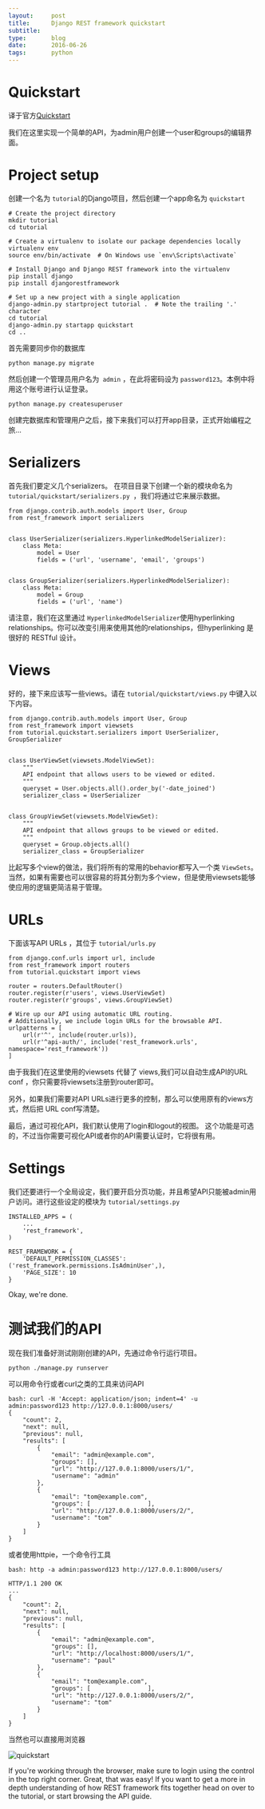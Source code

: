 ```yaml
---
layout:     post
title:      Django REST framework quickstart
subtitle:   
type:       blog
date:       2016-06-26
tags:       python
---
```

# Quickstart

译于官方[Quickstart](http://www.django-rest-framework.org/tutorial/quickstart/)

我们在这里实现一个简单的API，为admin用户创建一个user和groups的编辑界面。

# Project setup

创建一个名为 `tutorial`的Django项目，然后创建一个app命名为 `quickstart`

    # Create the project directory
    mkdir tutorial
    cd tutorial

    # Create a virtualenv to isolate our package dependencies locally
    virtualenv env
    source env/bin/activate  # On Windows use `env\Scripts\activate`

    # Install Django and Django REST framework into the virtualenv
    pip install django
    pip install djangorestframework

    # Set up a new project with a single application
    django-admin.py startproject tutorial .  # Note the trailing '.' character
    cd tutorial
    django-admin.py startapp quickstart
    cd ..

首先需要同步你的数据库

    python manage.py migrate

然后创建一个管理员用户名为` admin` ，在此将密码设为 `password123`。本例中将用这个账号进行认证登录。

    python manage.py createsuperuser

创建完数据库和管理用户之后，接下来我们可以打开app目录，正式开始编程之旅...

# Serializers

首先我们要定义几个serializers。 在项目目录下创建一个新的模块命名为 `tutorial/quickstart/serializers.py `，我们将通过它来展示数据。

    from django.contrib.auth.models import User, Group
    from rest_framework import serializers


    class UserSerializer(serializers.HyperlinkedModelSerializer):
        class Meta:
            model = User
            fields = ('url', 'username', 'email', 'groups')


    class GroupSerializer(serializers.HyperlinkedModelSerializer):
        class Meta:
            model = Group
            fields = ('url', 'name')

请注意，我们在这里通过 `HyperlinkedModelSerializer`使用hyperlinking relationships。你可以改变引用来使用其他的relationships，但hyperlinking 是很好的 RESTful 设计。

# Views

好的，接下来应该写一些views。请在 `tutorial/quickstart/views.py` 中键入以下内容。

    from django.contrib.auth.models import User, Group
    from rest_framework import viewsets
    from tutorial.quickstart.serializers import UserSerializer, GroupSerializer


    class UserViewSet(viewsets.ModelViewSet):
        """
        API endpoint that allows users to be viewed or edited.
        """
        queryset = User.objects.all().order_by('-date_joined')
        serializer_class = UserSerializer


    class GroupViewSet(viewsets.ModelViewSet):
        """
        API endpoint that allows groups to be viewed or edited.
        """
        queryset = Group.objects.all()
        serializer_class = GroupSerializer

比起写多个view的做法，我们将所有的常用的behavior都写入一个类 `ViewSets`。当然，如果有需要也可以很容易的将其分割为多个view，但是使用viewsets能够使应用的逻辑更简洁易于管理。

# URLs

下面该写API URLs ，其位于 `tutorial/urls.py`

    from django.conf.urls import url, include
    from rest_framework import routers
    from tutorial.quickstart import views

    router = routers.DefaultRouter()
    router.register(r'users', views.UserViewSet)
    router.register(r'groups', views.GroupViewSet)

    # Wire up our API using automatic URL routing.
    # Additionally, we include login URLs for the browsable API.
    urlpatterns = [
        url(r'^', include(router.urls)),
        url(r'^api-auth/', include('rest_framework.urls', namespace='rest_framework'))
    ]

由于我我们在这里使用的viewsets 代替了 views,我们可以自动生成API的URL conf ，你只需要将viewsets注册到router即可。

另外，如果我们需要对API URLs进行更多的控制，那么可以使用原有的views方式，然后把 URL conf写清楚。

最后，通过可视化API，我们默认使用了login和logout的视图。 这个功能是可选的，不过当你需要可视化API或者你的API需要认证时，它将很有用。

# Settings

我们还要进行一个全局设定，我们要开启分页功能，并且希望API只能被admin用户访问。进行这些设定的模块为 `tutorial/settings.py`

    INSTALLED_APPS = (
        ...
        'rest_framework',
    )

    REST_FRAMEWORK = {
        'DEFAULT_PERMISSION_CLASSES': ('rest_framework.permissions.IsAdminUser',),
        'PAGE_SIZE': 10
    }

Okay, we're done.

# 测试我们的API

现在我们准备好测试刚刚创建的API，先通过命令行运行项目。

    python ./manage.py runserver

可以用命令行或者curl之类的工具来访问API

    bash: curl -H 'Accept: application/json; indent=4' -u admin:password123 http://127.0.0.1:8000/users/
    {
        "count": 2,
        "next": null,
        "previous": null,
        "results": [
            {
                "email": "admin@example.com",
                "groups": [],
                "url": "http://127.0.0.1:8000/users/1/",
                "username": "admin"
            },
            {
                "email": "tom@example.com",
                "groups": [                ],
                "url": "http://127.0.0.1:8000/users/2/",
                "username": "tom"
            }
        ]
    }

或者使用httpie，一个命令行工具

    bash: http -a admin:password123 http://127.0.0.1:8000/users/

    HTTP/1.1 200 OK
    ...
    {
        "count": 2,
        "next": null,
        "previous": null,
        "results": [
            {
                "email": "admin@example.com",
                "groups": [],
                "url": "http://localhost:8000/users/1/",
                "username": "paul"
            },
            {
                "email": "tom@example.com",
                "groups": [                ],
                "url": "http://127.0.0.1:8000/users/2/",
                "username": "tom"
            }
        ]
    }

当然也可以直接用浏览器

![quickstart](/img/post/quickstart.png)

If you're working through the browser, make sure to login using the control in the top right corner.
Great, that was easy!
If you want to get a more in depth understanding of how REST framework fits together head on over to the tutorial, or start browsing the API guide.